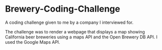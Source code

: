 # Brewery-Coding-Challenge

A coding challenge given to me by a company I interviewed for.

The challenge was to render a webpage that displays a map showing California beer breweries using a maps API and the Open Brewery DB API. I used the Google Maps API.
